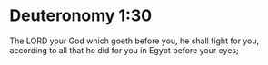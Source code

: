 # Deuteronomy 1:30

The LORD your God which goeth before you, he shall fight for you, according to all that he did for you in Egypt before your eyes;